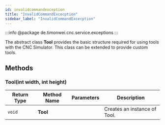 ```yaml
---
id: invalidcommandexception
title: "InvalidCommandExcecption"
sidebar_label: "InvalidCommandExcecption"
---
```


:::info
@package de.timonwei.cnc.service.exceptions
:::

The abstract class **Tool** provides the basic structure required for using tools with the CNC Simulator. This class can be extended to provide custom tools.


## Methods

### Tool(int width, int height)
| Return Type   | Method Name   | Parameters  | Description    |
| ------------- | ------------- | ----------- | -------------- |
| `void`       | **Tool**      |             | Creates an instance of Tool. |